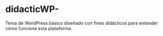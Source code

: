 # didacticWP-
Tema de WordPress básico diseñado con fines didácticos para entender cómo funciona esta plataforma.
